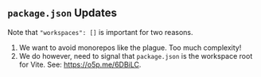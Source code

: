 ## `package.json` Updates

Note that `"workspaces": []` is important for two reasons.

1. We want to avoid monorepos like the plague. Too much complexity!
2. We do however, need to signal that `package.json` is the workspace root for Vite.
   See: <https://o5p.me/6DBiLC>.
